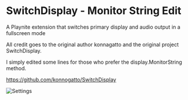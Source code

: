 # SwitchDisplay - Monitor String Edit
A Playnite extension that switches primary display and audio output in a fullscreen mode

All credit goes to the original author konnagatto and the original project SwitchDisplay. 

I simply edited some lines for those who prefer the display.MonitorString method.

https://github.com/konnogatto/SwitchDisplay

![Settings](settings.png)
